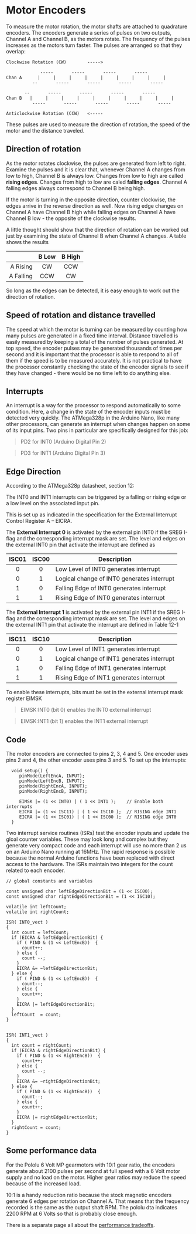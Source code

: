 # Motor Encoders

To measure the motor rotation, the motor shafts are attached to quadrature encoders. The encoders generate a series of pulses on two outputs, Channel A and Channel B, as the motors rotate. The frequency of the pulses increases as the motors turn faster. The pulses are arranged so that they overlap:

````
Clockwise Rotation (CW)        ----->

             -----       -----       -----       -----
Chan A      |     |     |     |     |     |     |     |     |
          --       -----       -----       -----       -----

       --       -----       -----       -----       -----
Chan B   |     |     |     |     |     |     |     |     |     |
          -----       -----       -----       -----       -----

Anticlockwise Rotation (CCW)   <-----

````

These pulses are used to measure the direction of rotation, the speed of the motor and the distance traveled.

## Direction of rotation

As the motor rotates clockwise, the pulses are generated from left to right. Examine the pulses and it is clear that, whenever Channel A changes from low to high, Channel B is always low. Changes from low to high are called **rising edges**. Changes from high to low are caled **falling edges**. Channel A falling edges always correspond to Channel B being high.

If the motor is turning in the opposite direction, counter clockwise, the edges arrive in the reverse direction as well. Now rising edge changes on Channel A have Channel B high while falling edges on Channel A have Channel B low - the opposite of the clockwise results.

A little thought should show that the direction of rotation can be worked out just by examining the state of Channel B when Channel A changes. A table shows the results

|           |  B Low | B High |
|----------:|:------:|:------:|
| A Rising  |   CW   |   CCW  |
| A Falling |   CCW  |   CW   |

So long as the edges can be detected, it is easy enough to work out the direction of rotation.

## Speed of rotation and distance travelled

The speed at which the motor is turning can be measured by counting how many pulses are generated in a fixed time interval. Distance travelled is easily measured by keeping a total of the number of pulses generated. At top speed, the encoder pulses may be generated thousands of times per second and it is important that the processor is able to respond to all of them if the speed is to be measured accurately. It is not practical to have the processor constantly checking the state of the encoder signals to see if they have changed - there would be no time left to do anything else.

## Interrupts

An interrupt is a way for the processor to respond automatically to some condition. Here, a change in the state of the encoder inputs must be detected very quickly. The ATMega328p in the Arduino Nano, like many other processors, can generate an interrupt when changes happen on some of its input pins. Two pins in particular are specifically designed for this job:

>PD2 for INT0  (Arduino Digital Pin 2)

>PD3 for INT1  (Arduino Digital Pin 3)

## Edge Direction

According to the ATMega328p datasheet, section 12:

The INT0 and INT1 interrupts can be triggered by a falling or rising edge or a low level on the associated input pin.

This is set up as indicated in the specification for the External Interrupt Control Register A – EICRA.

The **External Interrupt 0** is activated by the external pin INT0 if the SREG I-flag and the corresponding interrupt mask are set. The level and edges on the external INT0 pin that activate the interrupt are defined as

|ISC01 | ISC00 | Description
|:----:|:-----:|------------|
|  0   |   0   | Low Level of INT0 generates interrupt
|  0   |   1   | Logical change of INT0 generates interrupt
|  1   |   0   | Falling Edge of INT0 generates interrupt
|  1   |   1   | Rising Edge of INT0 generates interrupt


The **External Interrupt 1** is activated by the external pin INT1 if the SREG I-flag and the corresponding interrupt mask are set. The level and edges on the external INT1 pin that activate the interrupt are defined in Table 12-1

|ISC11 | ISC10 | Description
|:----:|:-----:|------------|
|  0   |   0   | Low Level of INT1 generates interrupt
|  0   |   1   | Logical change of INT1 generates interrupt
|  1   |   0   | Falling Edge of INT1 generates interrupt
|  1   |   1   | Rising Edge of INT1 generates interrupt

To enable these interrupts, bits must be set in the external interrupt mask register EIMSK

>EIMSK:INT0 (bit 0) enables the INT0 external interrupt

>EIMSK:INT1 (bit 1) enables the INT1 external interrupt

## Code

The motor encoders are connected to pins 2, 3, 4 and 5. One encoder uses pins 2 and 4, the other encoder uses pins 3 and 5.
To set up the interrupts:

````
  void setup() {
     pinMode(LeftEncA, INPUT);
     pinMode(LeftEncB, INPUT);
     pinMode(RightEncA, INPUT);
     pinMode(RightEncB, INPUT);

     EIMSK |= (1 << INT0) | ( 1 << INT1 );    // Enable both interrupts
     EICRA |= (1 << ISC11) | ( 1 << ISC10 );  // RISING edge INT1
     EICRA |= (1 << ISC01) | ( 1 << ISC00 );  // RISING edge INT0
  }
````

Two interrupt service routines (ISRs) test the encoder inputs and update the gloal counter variables. These may look long and complex but they generate very compact code and each interrupt will use no more than 2 us on an Arduino Nano running at 16MHz. The rapid response is possible because the normal Arduino functions have been replaced with direct access to the hardware. The ISRs maintain two integers for the count related to each encoder.

````
// global constants and variables

const unsigned char leftEdgeDirectionBit = (1 << ISC00);
const unsigned char rightEdgeDirectionBit = (1 << ISC10);

volatile int leftCount;
volatile int rightCount;

ISR( INT0_vect )
{
  int count = leftCount;
  if (EICRA & leftEdgeDirectionBit) {
    if ( PIND & (1 << LeftEncB))  {
      count++;
    } else {
      count --;
    }
    EICRA &= ~leftEdgeDirectionBit;
  } else {
    if ( PIND & (1 << LeftEncB))  {
      count--;
    } else {
      count++;
    }
    EICRA |= leftEdgeDirectionBit;
  }
  leftCount  = count;
}


ISR( INT1_vect )
{
  int count = rightCount;
  if (EICRA & rightEdgeDirectionBit) {
    if ( PIND & (1 << RightEncB))  {
      count++;
    } else {
      count --;
    }
    EICRA &= ~rightEdgeDirectionBit;
  } else {
    if ( PIND & (1 << RightEncB))  {
      count--;
    } else {
      count++;
    }
    EICRA |= rightEdgeDirectionBit;
  }
  rightCount = count;
}
````

## Some performance data

For the Pololu 6 Volt MP gearmotors with 10:1 gear ratio, the encoders generate about 2100 pulses per second at full speed with a 6 Volt motor supply and no load on the motor. Higher gear ratios may reduce the speed because of the increased load.

10:1 is a handy reduction ratio because the stock magnetic encoders generate 6 edges per rotation on Channel A. That means that the frequency recorded is the same as the output shaft RPM. The pololu dta indicates 2200 RPM at 6 Volts so that is probably close enough.

There is a separate page all about the [performance tradeoffs](speed-performance.md).

